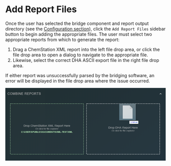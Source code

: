 # Add Report Files

Once the user has selected the bridge component and report output directory \(see the [Configuration section](configuration.md)\), click the `Add Report Files` sidebar button to begin adding the appropriate files. The user must select two appropriate reports from which to generate the report:

1.  Drag a ChemStation XML report into the left file drop area, or click the file drop area to open a dialog to navigate to the appropriate file.
2. Likewise, select the correct DHA ASCII export file in the right file drop area.

If either report was unsuccessfully parsed by the bridging software, an error will be displayed in the file drop area where the issue occurred.  

![](.gitbook/assets/capture5.PNG)




